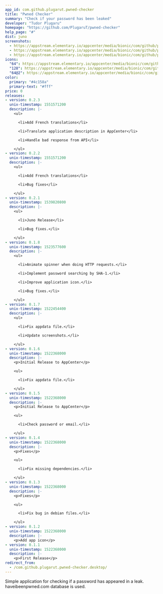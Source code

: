 ```yaml
---
app_id: com.github.plugarut.pwned-checker
title: "Pwned Checker"
summary: "Check if your password has been leaked"
developer: "Tudor Plugaru"
homepage: "https://github.com/PlugaruT/pwned-checker"
help_page: "#"
dist: juno
screenshots:
  - https://appstream.elementary.io/appcenter/media/bionic/com/github/plugarut.pwned-checker/17A195B5CA2ABB2818BB07F5C02A2D38/screenshots/image-1_orig.png
  - https://appstream.elementary.io/appcenter/media/bionic/com/github/plugarut.pwned-checker/17A195B5CA2ABB2818BB07F5C02A2D38/screenshots/image-2_orig.png
  - https://appstream.elementary.io/appcenter/media/bionic/com/github/plugarut.pwned-checker/17A195B5CA2ABB2818BB07F5C02A2D38/screenshots/image-3_orig.png
icons:
  "64": https://appstream.elementary.io/appcenter/media/bionic/com/github/plugarut.pwned-checker/17A195B5CA2ABB2818BB07F5C02A2D38/icons/64x64/com.github.plugarut.pwned-checker_com.github.plugarut.pwned-checker.png
  "128": https://appstream.elementary.io/appcenter/media/bionic/com/github/plugarut.pwned-checker/17A195B5CA2ABB2818BB07F5C02A2D38/icons/128x128/com.github.plugarut.pwned-checker_com.github.plugarut.pwned-checker.png
  "64@2": https://appstream.elementary.io/appcenter/media/bionic/com/github/plugarut.pwned-checker/17A195B5CA2ABB2818BB07F5C02A2D38/icons/64x64@2/com.github.plugarut.pwned-checker_com.github.plugarut.pwned-checker.png
color:
  primary: "#4c158a"
  primary-text: "#fff"
price: 0
releases:
- version: 0.2.3
  unix-timestamp: 1551571200
  description: |-
    <ul>

      <li>Add French translations</li>

      <li>Translate application description in AppCenter</li>

      <li>Handle bad response from API</li>

    </ul>
- version: 0.2.2
  unix-timestamp: 1551571200
  description: |-
    <ul>

      <li>Add French translations</li>

      <li>Bug fixes</li>

    </ul>
- version: 0.2.1
  unix-timestamp: 1539820800
  description: |-
    <ul>

      <li>Juno Release</li>

      <li>Bug fixes.</li>

    </ul>
- version: 0.1.8
  unix-timestamp: 1523577600
  description: |-
    <ul>

      <li>Animate spinner when doing HTTP requests.</li>

      <li>Implement password searching by SHA-1.</li>

      <li>Improve application icon.</li>

      <li>Bug fixes.</li>

    </ul>
- version: 0.1.7
  unix-timestamp: 1522454400
  description: |-
    <ul>

      <li>Fix appdata file.</li>

      <li>Update screenshots.</li>

    </ul>
- version: 0.1.6
  unix-timestamp: 1522368000
  description: |-
    <p>Initial Release to AppCenter</p>

    <ul>

      <li>Fix appdata file.</li>

    </ul>
- version: 0.1.5
  unix-timestamp: 1522368000
  description: |-
    <p>Initial Release to AppCenter</p>

    <ul>

      <li>Check password or email.</li>

    </ul>
- version: 0.1.4
  unix-timestamp: 1522368000
  description: |-
    <p>Fixes</p>

    <ul>

      <li>Fix missing dependencies.</li>

    </ul>
- version: 0.1.3
  unix-timestamp: 1522368000
  description: |-
    <p>Fixes</p>

    <ul>

      <li>Fix bug in debian files.</li>

    </ul>
- version: 0.1.2
  unix-timestamp: 1522368000
  description: |-
    <p>Add app icon</p>
- version: 0.1.1
  unix-timestamp: 1522368000
  description: |-
    <p>First Release</p>
redirect_from:
  - /com.github.plugarut.pwned-checker.desktop/
---
```


<p>Simple application for checking if a password has appeared in a leak. haveibeenpwned.com database is used.</p>
